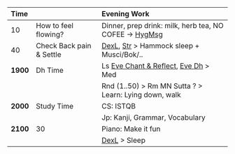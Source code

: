 | Time     |    | Evening Work                                                              |
| :------- | :--| :------------------------------------------------------------------------ |
| 10 | How to feel flowing? | Dinner, prep drink: milk, herb tea, NO COFEE -> [HygMsg](https://github.com/ThanhNguyen24590/Process/blob/main/Body/HygMsg.md)                        |
| 40   | Check Back pain & Settle | [DexL](https://github.com/ThanhNguyen24590/Process/blob/main/Body/DexL.md), [Str](https://github.com/ThanhNguyen24590/Process/blob/main/Body/Str.md) > Hammock sleep + Musci/Bok/.. |
| **1900** | Dh Time | Ls [Eve Chant & Reflect](https://www.dhammatalks.org/chant_index.html), [Eve Dh](https://www.dhammatalks.org/audio/evening/) > Med |
|          |  | Rnd (1..50) > Rm MN Sutta ? > Learn: Lying down, walk                     |
| **2000** | Study Time | CS: ISTQB                                                                 |
|          |  | Jp: Kanji, Grammar, Vocabulary                                                                   |
| **2100** | 30 | Piano: Make it fun                                                        |
|          |    | [DexL](https://github.com/ThanhNguyen24590/Process/blob/main/Body/DexL.md) > Sleep |


